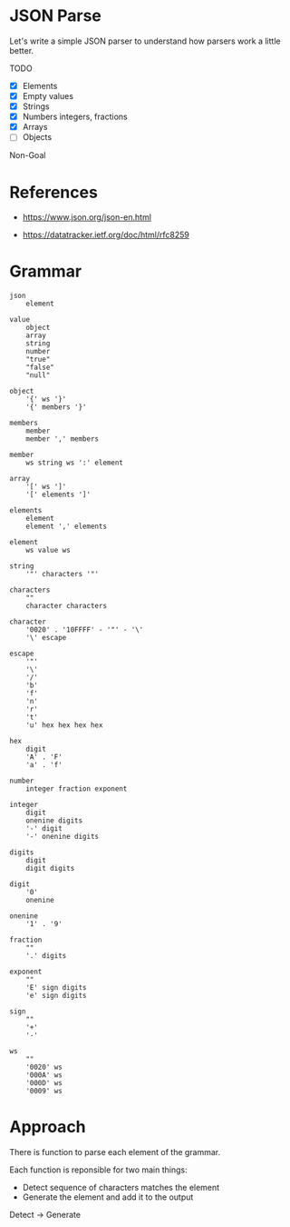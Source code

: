 # JSON Parse

Let's write a simple JSON parser to understand how parsers work a little better.

TODO

- [x] Elements
- [x] Empty values
- [x] Strings
- [x] Numbers integers, fractions
- [x] Arrays
- [ ] Objects

Non-Goal

# References

- https://www.json.org/json-en.html

- https://datatracker.ietf.org/doc/html/rfc8259

# Grammar

    json
        element

    value
        object
        array
        string
        number
        "true"
        "false"
        "null"

    object
        '{' ws '}'
        '{' members '}'

    members
        member
        member ',' members

    member
        ws string ws ':' element

    array
        '[' ws ']'
        '[' elements ']'

    elements
        element
        element ',' elements

    element
        ws value ws

    string
        '"' characters '"'

    characters
        ""
        character characters

    character
        '0020' . '10FFFF' - '"' - '\'
        '\' escape

    escape
        '"'
        '\'
        '/'
        'b'
        'f'
        'n'
        'r'
        't'
        'u' hex hex hex hex

    hex
        digit
        'A' . 'F'
        'a' . 'f'

    number
        integer fraction exponent

    integer
        digit
        onenine digits
        '-' digit
        '-' onenine digits

    digits
        digit
        digit digits

    digit
        '0'
        onenine

    onenine
        '1' . '9'

    fraction
        ""
        '.' digits

    exponent
        ""
        'E' sign digits
        'e' sign digits

    sign
        ""
        '+'
        '-'

    ws
        ""
        '0020' ws
        '000A' ws
        '000D' ws
        '0009' ws

# Approach

There is function to parse each element of the grammar.

Each function is reponsible for two main things:

- Detect sequence of characters matches the element
- Generate the element and add it to the output

Detect -> Generate
